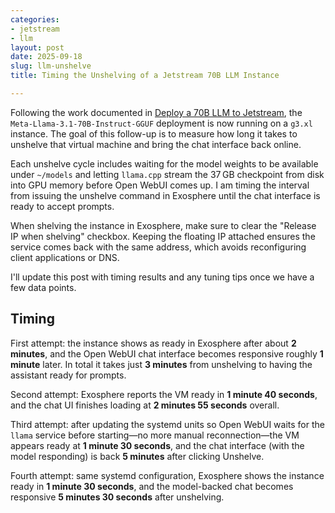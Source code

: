 ```yaml
---
categories:
- jetstream
- llm
layout: post
date: 2025-09-18
slug: llm-unshelve
title: Timing the Unshelving of a Jetstream 70B LLM Instance

---
```


Following the work documented in [Deploy a 70B LLM to Jetstream](2025-09-18-deploy-70b-llm-jetstream.md), the `Meta-Llama-3.1-70B-Instruct-GGUF` deployment is now running on a `g3.xl` instance. The goal of this follow-up is to measure how long it takes to unshelve that virtual machine and bring the chat interface back online.

Each unshelve cycle includes waiting for the model weights to be available under `~/models` and letting `llama.cpp` stream the 37 GB checkpoint from disk into GPU memory before Open WebUI comes up. I am timing the interval from issuing the unshelve command in Exosphere until the chat interface is ready to accept prompts.

When shelving the instance in Exosphere, make sure to clear the "Release IP when shelving" checkbox. Keeping the floating IP attached ensures the service comes back with the same address, which avoids reconfiguring client applications or DNS.

I'll update this post with timing results and any tuning tips once we have a few data points.

## Timing

First attempt: the instance shows as ready in Exosphere after about **2 minutes**, and the Open WebUI chat interface becomes responsive roughly **1 minute** later. In total it takes just **3 minutes** from unshelving to having the assistant ready for prompts.

Second attempt: Exosphere reports the VM ready in **1 minute 40 seconds**, and the chat UI finishes loading at **2 minutes 55 seconds** overall.

Third attempt: after updating the systemd units so Open WebUI waits for the `llama` service before starting—no more manual reconnection—the VM appears ready at **1 minute 30 seconds**, and the chat interface (with the model responding) is back **5 minutes** after clicking Unshelve.

Fourth attempt: same systemd configuration, Exosphere shows the instance ready in **1 minute 30 seconds**, and the model-backed chat becomes responsive **5 minutes 30 seconds** after unshelving.
